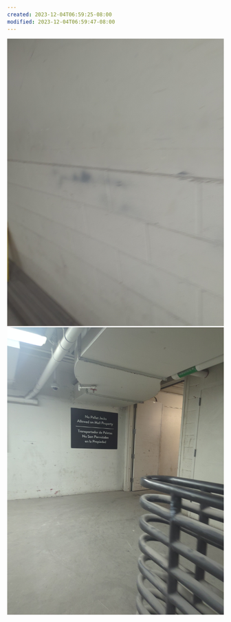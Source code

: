 ```yaml
---
created: 2023-12-04T06:59:25-08:00
modified: 2023-12-04T06:59:47-08:00
---
```


![Image](./992a78596e484cbfffa1a1697059d4f7.jpg) ![Image](./8aadcd0126165f2190a9ae53fc5885cd.jpg)
